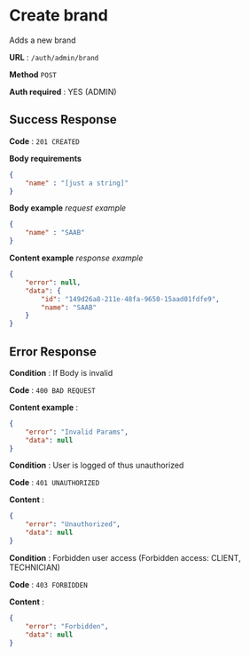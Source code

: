 # Create brand

Adds a new brand

**URL** : `/auth/admin/brand`

**Method** `POST`

**Auth required** : YES (ADMIN)

## Success Response

**Code** : `201 CREATED`


**Body requirements**

```json
{
    "name" : "[just a string]"
}
```


**Body example**
*request example*
```json
{
	"name" : "SAAB"
}
```

**Content example**
*response example*
```json
{
	"error": null,
	"data": {
		"id": "149d26a8-211e-48fa-9650-15aad01fdfe9",
		"name": "SAAB"
	}
}
```

## Error Response


**Condition** : If Body is invalid

**Code** : `400 BAD REQUEST`

**Content example** :
```json
{
	"error": "Invalid Params",
	"data": null
}
```

**Condition** : User is logged of thus unauthorized

**Code** : `401 UNAUTHORIZED`

**Content** :
```json
{
	"error": "Unauthorized",
	"data": null
}
```

**Condition** : Forbidden user access (Forbidden access: CLIENT, TECHNICIAN)

**Code** : `403 FORBIDDEN`

**Content** :
```json
{
	"error": "Forbidden",
	"data": null
}
```